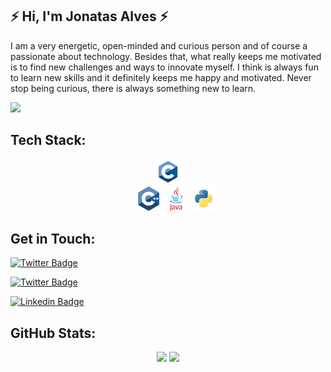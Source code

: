 ## ⚡ Hi, I'm Jonatas Alves ⚡  
I am a very energetic, open-minded and curious person and of course a passionate about technology. Besides that, what really keeps me motivated is to find new challenges and ways to innovate myself. I think is always fun to learn new skills and it definitely keeps me happy and motivated. Never stop being curious, there is always something new to learn.

![](https://komarev.com/ghpvc/?username=jonatadev&color=brightgreen)

## Tech Stack: ##
<p align="center">
  <div align="center" float="left">
   <code><img height="40" src="https://raw.githubusercontent.com/github/explore/80688e429a7d4ef2fca1e82350fe8e3517d3494d/topics/c/c.png">
   </code> <code><img height="40" src="https://raw.githubusercontent.com/github/explore/80688e429a7d4ef2fca1e82350fe8e3517d3494d/topics/cpp/cpp.png"></code> 
   <code><img height="40" src="https://raw.githubusercontent.com/devicons/devicon/master/icons/java/java-original-wordmark.svg"></code>
   <code><img height="40" src="https://raw.githubusercontent.com/github/explore/80688e429a7d4ef2fca1e82350fe8e3517d3494d/topics/python/python.png"></code>
  </div>
</p>

## Get in Touch: ##
<p align="center">
  
[![Twitter Badge](https://img.shields.io/badge/-Jonatas_Alves-1ca0f1?style=flat-square&labelColor=1ca0f1&logo=twitter&logoColor=white&link=https://twitter.com/jonatadev)](https://twitter.com/jonatadev)

[![Twitter Badge](https://img.shields.io/twitter/follow/jonatadev?style=social)](https://img.shields.io/twitter/follow/jonatadev?style=social)


 
[![Linkedin Badge](https://img.shields.io/badge/-Jonatas_Alves-blue?style=flat-square&logo=Linkedin&logoColor=white&link=https://www.linkedin.com/in/jonatasdev/)](https://www.linkedin.com/in/jonatasdev/) 

</p>

## GitHub Stats: ##
<p align="center">
    <img src="https://github-readme-stats.vercel.app/api?username=jonatadev&show_icons=true&theme=dark&line_height=32">
    <img src="https://github-readme-stats.vercel.app/api/top-langs/?username=jonatadev&langs_count=10&count_private=true&theme=dark">
</p>

